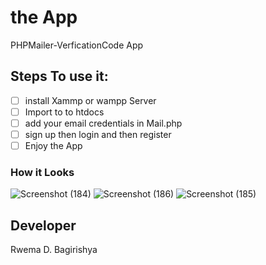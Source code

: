 # the App
PHPMailer-VerficationCode App
## Steps To use it:
- [ ] install Xammp or wampp Server
- [ ] Import  to to htdocs
- [ ] add your email credentials in Mail.php
- [ ] sign up then login and then register
- [ ] Enjoy the App

### How it Looks
![Screenshot (184)](https://user-images.githubusercontent.com/52289151/169865198-b19c14fb-9142-4429-9dc8-baf677bebe52.png)
![Screenshot (186)](https://user-images.githubusercontent.com/52289151/169865892-dc635586-efaa-4913-83e5-18a5809a9f3b.png)
![Screenshot (185)](https://user-images.githubusercontent.com/52289151/169865903-7f28f854-4591-43cb-bb28-c2fdfa26e652.png)

## Developer
Rwema D. Bagirishya
